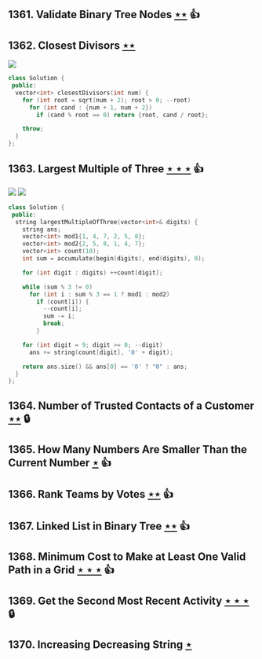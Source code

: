 ## 1361. Validate Binary Tree Nodes [$\star\star$](https://leetcode.com/problems/validate-binary-tree-nodes) :thumbsup:

## 1362. Closest Divisors [$\star\star$](https://leetcode.com/problems/closest-divisors)

![](https://img.shields.io/badge/-Math-434343.svg?style=flat-square)

```cpp
class Solution {
 public:
  vector<int> closestDivisors(int num) {
    for (int root = sqrt(num + 2); root > 0; --root)
      for (int cand : {num + 1, num + 2})
        if (cand % root == 0) return {root, cand / root};

    throw;
  }
};
```

## 1363. Largest Multiple of Three [$\star\star\star$](https://leetcode.com/problems/largest-multiple-of-three) :thumbsup:

![](https://img.shields.io/badge/-Dynamic%20Programming-113285.svg?style=flat-square) ![](https://img.shields.io/badge/-Math-434343.svg?style=flat-square)

```cpp
class Solution {
 public:
  string largestMultipleOfThree(vector<int>& digits) {
    string ans;
    vector<int> mod1{1, 4, 7, 2, 5, 8};
    vector<int> mod2{2, 5, 8, 1, 4, 7};
    vector<int> count(10);
    int sum = accumulate(begin(digits), end(digits), 0);

    for (int digit : digits) ++count[digit];

    while (sum % 3 != 0)
      for (int i : sum % 3 == 1 ? mod1 : mod2)
        if (count[i]) {
          --count[i];
          sum -= i;
          break;
        }

    for (int digit = 9; digit >= 0; --digit)
      ans += string(count[digit], '0' + digit);

    return ans.size() && ans[0] == '0' ? "0" : ans;
  }
};
```

## 1364. Number of Trusted Contacts of a Customer [$\star\star$](https://leetcode.com/problems/number-of-trusted-contacts-of-a-customer) 🔒

## 1365. How Many Numbers Are Smaller Than the Current Number [$\star$](https://leetcode.com/problems/how-many-numbers-are-smaller-than-the-current-number) :thumbsup:

## 1366. Rank Teams by Votes [$\star\star$](https://leetcode.com/problems/rank-teams-by-votes) :thumbsup:

## 1367. Linked List in Binary Tree [$\star\star$](https://leetcode.com/problems/linked-list-in-binary-tree) :thumbsup:

## 1368. Minimum Cost to Make at Least One Valid Path in a Grid [$\star\star\star$](https://leetcode.com/problems/minimum-cost-to-make-at-least-one-valid-path-in-a-grid) :thumbsup:

## 1369. Get the Second Most Recent Activity [$\star\star\star$](https://leetcode.com/problems/get-the-second-most-recent-activity) 🔒

## 1370. Increasing Decreasing String [$\star$](https://leetcode.com/problems/increasing-decreasing-string)
